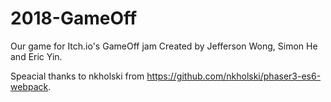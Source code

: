 # 2018-GameOff
Our game for Itch.io's GameOff jam 
Created by Jefferson Wong, Simon He and Eric Yin.

Speacial thanks to nkholski from https://github.com/nkholski/phaser3-es6-webpack.